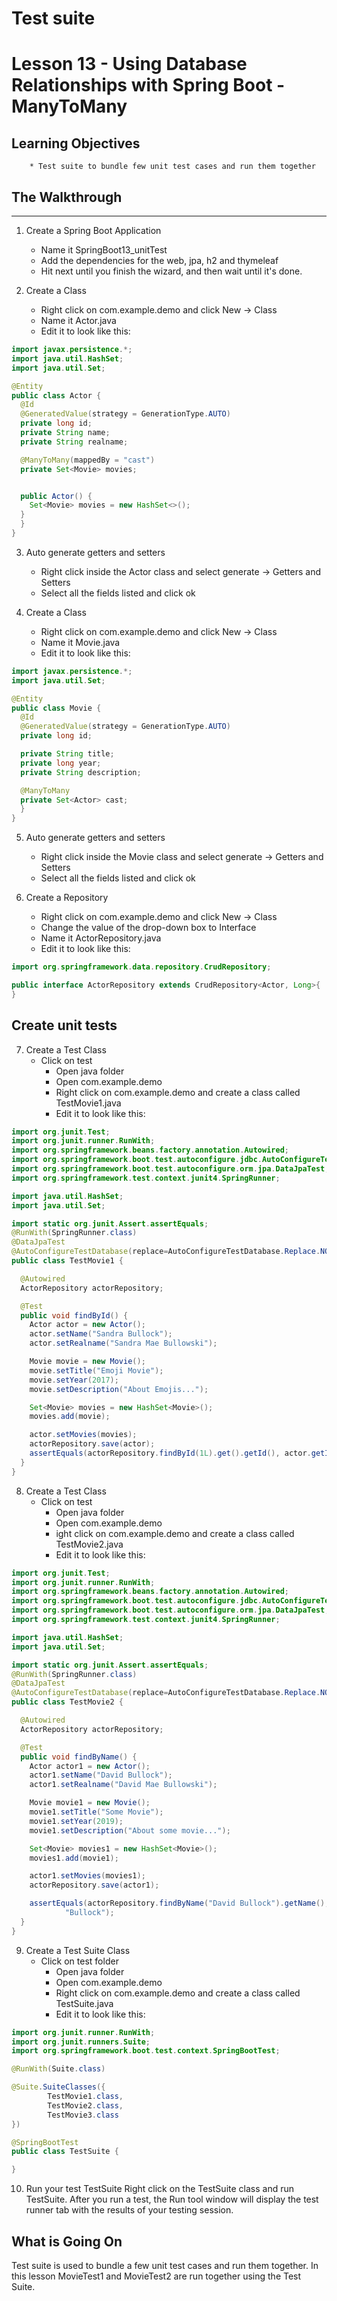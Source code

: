 # Test suite
# Lesson 13 - Using Database Relationships with Spring Boot - ManyToMany

## Learning Objectives
	    * Test suite to bundle few unit test cases and run them together

## The Walkthrough
  ---------------------------
  1. Create a Spring Boot Application
      * Name it SpringBoot13_unitTest
      * Add the dependencies for the web, jpa, h2 and thymeleaf
      * Hit next until you finish the wizard, and then wait until it's done.

  2. Create a Class
      * Right click on com.example.demo and click New -> Class
      * Name it Actor.java
      * Edit it to look like this:
    
```java
import javax.persistence.*;
import java.util.HashSet;
import java.util.Set;

@Entity
public class Actor {
  @Id
  @GeneratedValue(strategy = GenerationType.AUTO)
  private long id;
  private String name;
  private String realname;

  @ManyToMany(mappedBy = "cast")
  private Set<Movie> movies;


  public Actor() {
    Set<Movie> movies = new HashSet<>();
  }
  }
}
```
3. Auto generate getters and setters
  	* Right click inside the Actor class and select
    generate -> Getters and Setters
	* Select all the fields listed and click ok

4. Create a Class
    * Right click on com.example.demo and click New -> Class
    * Name it Movie.java
    * Edit it to look like this:

```java
import javax.persistence.*;
import java.util.Set;

@Entity
public class Movie {
  @Id
  @GeneratedValue(strategy = GenerationType.AUTO)
  private long id;

  private String title;
  private long year;
  private String description;

  @ManyToMany
  private Set<Actor> cast;
  }
}
```  
5. Auto generate getters and setters
  	* Right click inside the Movie class and select generate -> Getters
    and Setters
	* Select all the fields listed and click ok


6. Create a Repository
    * Right click on com.example.demo and click New -> Class
    * Change the value of the drop-down box to Interface
    * Name it ActorRepository.java
    * Edit it to look like this:

```java
import org.springframework.data.repository.CrudRepository;

public interface ActorRepository extends CrudRepository<Actor, Long>{
}
```

## Create unit tests

7. Create a Test Class
	  * Click on test
		* Open java folder
		* Open com.example.demo
		* Right click on com.example.demo and create a class called TestMovie1.java
		* Edit it to look like this:

```java
import org.junit.Test;
import org.junit.runner.RunWith;
import org.springframework.beans.factory.annotation.Autowired;
import org.springframework.boot.test.autoconfigure.jdbc.AutoConfigureTestDatabase;
import org.springframework.boot.test.autoconfigure.orm.jpa.DataJpaTest;
import org.springframework.test.context.junit4.SpringRunner;

import java.util.HashSet;
import java.util.Set;

import static org.junit.Assert.assertEquals;
@RunWith(SpringRunner.class)
@DataJpaTest
@AutoConfigureTestDatabase(replace=AutoConfigureTestDatabase.Replace.NONE)
public class TestMovie1 {

  @Autowired
  ActorRepository actorRepository;

  @Test
  public void findById() {
    Actor actor = new Actor();
    actor.setName("Sandra Bullock");
    actor.setRealname("Sandra Mae Bullowski");

    Movie movie = new Movie();
    movie.setTitle("Emoji Movie");
    movie.setYear(2017);
    movie.setDescription("About Emojis...");

    Set<Movie> movies = new HashSet<Movie>();
    movies.add(movie);

    actor.setMovies(movies);
    actorRepository.save(actor);
    assertEquals(actorRepository.findById(1L).get().getId(), actor.getId());
  }
}
```

8. Create a Test Class
	  * Click on test
		* Open java folder
		* Open com.example.demo
		* ight click on com.example.demo and create a class called TestMovie2.java
		* Edit it to look like this:

```java    
import org.junit.Test;
import org.junit.runner.RunWith;
import org.springframework.beans.factory.annotation.Autowired;
import org.springframework.boot.test.autoconfigure.jdbc.AutoConfigureTestDatabase;
import org.springframework.boot.test.autoconfigure.orm.jpa.DataJpaTest;
import org.springframework.test.context.junit4.SpringRunner;

import java.util.HashSet;
import java.util.Set;

import static org.junit.Assert.assertEquals;
@RunWith(SpringRunner.class)
@DataJpaTest
@AutoConfigureTestDatabase(replace=AutoConfigureTestDatabase.Replace.NONE)
public class TestMovie2 {

  @Autowired
  ActorRepository actorRepository;

  @Test
  public void findByName() {
    Actor actor1 = new Actor();
    actor1.setName("David Bullock");
    actor1.setRealname("David Mae Bullowski");

    Movie movie1 = new Movie();
    movie1.setTitle("Some Movie");
    movie1.setYear(2019);
    movie1.setDescription("About some movie...");

    Set<Movie> movies1 = new HashSet<Movie>();
    movies1.add(movie1);

    actor1.setMovies(movies1);
    actorRepository.save(actor1);

    assertEquals(actorRepository.findByName("David Bullock").getName(), "David " +
            "Bullock");
  }
}
```
9. Create a Test Suite Class
	  * Click on test folder
		* Open java folder
		* Open com.example.demo
		* Right click on com.example.demo and create a class called TestSuite.java
		* Edit it to look like this:

```java
import org.junit.runner.RunWith;
import org.junit.runners.Suite;
import org.springframework.boot.test.context.SpringBootTest;

@RunWith(Suite.class)

@Suite.SuiteClasses({
        TestMovie1.class,
        TestMovie2.class,
        TestMovie3.class
})

@SpringBootTest
public class TestSuite {

}
```

10. Run your test TestSuite
Right click on the TestSuite class and run TestSuite. After you run a test,
the Run tool window will display the test runner tab with the results of
your testing session.

## What is Going On
Test suite is used to bundle a few unit test cases and run them together. In
this lesson MovieTest1 and MovieTest2 are run together using the Test Suite.
